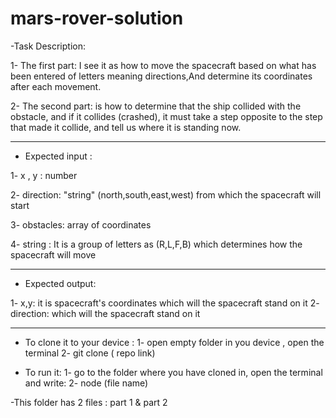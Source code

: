 # mars-rover-solution

-Task Description: 

1- The first part: I see it as how to move the spacecraft based on what has been entered of letters meaning directions,And determine its coordinates after each movement.

2-  The second part: is how to determine that the ship collided with the obstacle, and if it collides (crashed), it must take a step opposite to the step that made it collide, and tell us where it is standing now.
 
------------------------------------------------------------------------------------------------------------------------
- Expected input :

1- x , y : number

2- direction: "string" (north,south,east,west) from which the spacecraft will start

3- obstacles: array of coordinates

4- string : It is a group of letters as (R,L,F,B) which determines how the spacecraft will move

-------------------------------------------------------------------------------------------------------------------------
- Expected output:

1- x,y: it is spacecraft's coordinates which will the spacecraft stand on it
2- direction: which will the spacecraft stand on it

-----------------------------------------------------------------------------------------------------------------------
- To clone it to your device : 
1- open empty folder in you device , open the terminal
2- git clone ( repo link)

- To run it:
1- go to the folder where you have cloned in, open the terminal and write:
2- node (file name)

-This folder has 2 files : part 1 & part 2 

